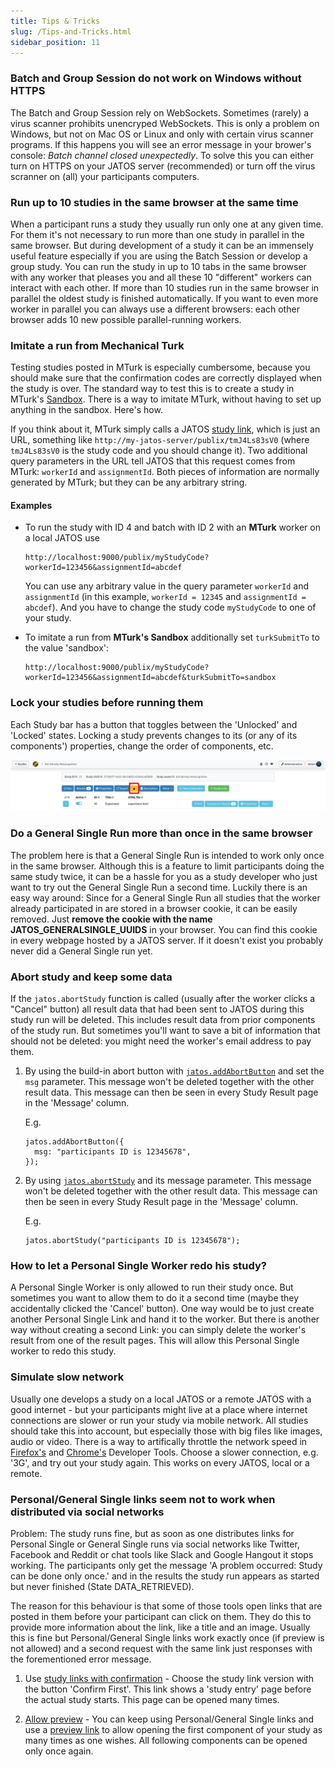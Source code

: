 ```yaml
---
title: Tips & Tricks
slug: /Tips-and-Tricks.html
sidebar_position: 11
---
```


### Batch and Group Session do not work on Windows without HTTPS

The Batch and Group Session rely on WebSockets. Sometimes (rarely) a virus scanner prohibits unencryped WebSockets. This is only a problem on Windows, but not on Mac OS or Linux and only with certain virus scanner programs. If this happens you will see an error message in your brower's console: _Batch channel closed unexpectedly_. To solve this you can either turn on HTTPS on your JATOS server (recommended) or turn off the virus scranner on (all) your participants computers.

### Run up to 10 studies in the same browser at the same time

When a participant runs a study they usually run only one at any given time. For them it's not necessary to run more than one study in parallel in the same browser. But during development of a study it can be an immensely useful feature especially if you are using the Batch Session or develop a group study. You can run the study in up to 10 tabs in the same browser with any worker that pleases you and all these 10 "different" workers can interact with each other. If more than 10 studies run in the same browser in parallel the oldest study is finished automatically. If you want to even more worker in parallel you can always use a different browsers: each other browser adds 10 new possible parallel-running workers.


### Imitate a run from Mechanical Turk

Testing studies posted in MTurk is especially cumbersome, because you should make sure that the confirmation codes are correctly displayed when the study is over. The standard way to test this is to create a study in MTurk's [Sandbox](https://requester.mturk.com/developer/sandbox). There is a way to imitate MTurk, without having to set up anything in the sandbox. Here's how.

If you think about it, MTurk simply calls a JATOS [study link](Run-your-Study-with-Study-Links.html), which is just an URL, something like `http://my-jatos-server/publix/tmJ4Ls83sV0` (where `tmJ4Ls83sV0` is the study code and you should change it). Two additional query parameters in the URL tell JATOS that this request comes from MTurk: `workerId` and `assignmentId`. Both pieces of information are normally generated by MTurk; but they can be any arbitrary string.

#### Examples

* To run the study with ID 4 and batch with ID 2 with an **MTurk** worker on a local JATOS use

  ```
  http://localhost:9000/publix/myStudyCode?workerId=123456&assignmentId=abcdef
  ```

  You can use any arbitrary value in the query parameter `workerId` and `assignmentId` (in this example, `workerId = 12345` and `assignmentId = abcdef`). And you have to change the study code `myStudyCode` to one of your study.

* To imitate a run from **MTurk's Sandbox** additionally set `turkSubmitTo` to the value 'sandbox':

  ```
  http://localhost:9000/publix/myStudyCode?workerId=123456&assignmentId=abcdef&turkSubmitTo=sandbox
  ```


### Lock your studies before running them

Each Study bar has a button that toggles between the  'Unlocked' and 'Locked' states. Locking a study prevents changes to its (or any of its components') properties, change the order of components, etc. 

![](/img/v39x/study_locked.png)


### Do a General Single Run more than once in the same browser 

The problem here is that a General Single Run is intended to work only once in the same browser. Although this is a feature to limit participants doing the same study twice, it can be a hassle for you as a study developer who just want to try out the General Single Run a second time. Luckily there is an easy way around: Since for a General Single Run all studies that the worker already participated in are stored in a browser cookie, it can be easily removed. Just **remove the cookie with the name JATOS_GENERALSINGLE_UUIDS** in your browser. You can find this cookie in every webpage hosted by a JATOS server. If it doesn't exist you probably never did a General Single run yet.


### Abort study and keep some data

If the `jatos.abortStudy` function is called (usually after the worker clicks a "Cancel" button) all result data that had been sent to JATOS during this study run will be deleted. This includes result data from prior components of the study run. But sometimes you'll want to save a bit of information that should not be deleted: you might need the worker's email address to pay them. 

1. By using the build-in abort button with [`jatos.addAbortButton`](jatos.js-Reference.html#jatosaddabortbutton) and set the `msg` parameter. This message won't be deleted together with the other result data. This message can then be seen in every Study Result page in the 'Message' column.

   E.g.

   ```
   jatos.addAbortButton({
     msg: "participants ID is 12345678",
   });
   ```

1. By using [`jatos.abortStudy`](jatos.js-Reference.html#jatosabortstudy) and its message parameter. This message won't be deleted together with the other result data. This message can then be seen in every Study Result page in the 'Message' column.

   E.g.

   ```
   jatos.abortStudy("participants ID is 12345678");
   ```


### How to let a Personal Single Worker redo his study?

A Personal Single Worker is only allowed to run their study once. But sometimes you want to allow them to do it a second time (maybe they accidentally clicked the 'Cancel' button). One way would be to just create another Personal Single Link and hand it to the worker. But there is another way without creating a second Link: you can simply delete the worker's result from one of the result pages. This will allow this Personal Single worker to redo this study.

### Simulate slow network

Usually one develops a study on a local JATOS or a remote JATOS with a good internet - but your participants might live at a place where internet connections are slower or run your study via mobile network. All studies should take this into account, but especially those with big files like images, audio or video. There is a way to artifically throttle the network speed in [Firefox's](https://developer.mozilla.org/en-US/docs/Tools/Network_Monitor) and [Chrome's](https://developers.google.com/web/tools/chrome-devtools/network#throttle) Developer Tools. Choose a slower connection, e.g. '3G', and try out your study again. This works on every JATOS, local or a remote.

### Personal/General Single links seem not to work when distributed via social networks

Problem: The study runs fine, but as soon as one distributes links for Personal Single or General Single runs via social networks like Twitter, Facebook and Reddit or chat tools like Slack and Google Hangout it stops working. The participants only get the message 'A problem occurred: Study can be done only once.' and in the results the study run appears as started but never finished (State DATA_RETRIEVED).

The reason for this behaviour is that some of those tools open links that are posted in them before your participant can click on them. They do this to provide more information about the link, like a title and an image. Usually this is fine but Personal/General Single links work exactly once (if preview is not allowed) and a second request with the same link just responses with the forementioned error message.

1. Use [study links with confirmation](Run-your-Study-with-Study-Links.html#study-links---how-to-let-participants-run-your-study) - Choose the study link version with the button 'Confirm First'. This link shows a 'study entry' page before the actual study starts. This page can be opened many times.

1. [Allow preview](Restricting-study-flow.html#allow-preview) - You can keep using Personal/General Single links and use a [preview link](Restricting-study-flow.html#preview-links) to allow opening the first component of your study as many times as one wishes. All following components can be opened only once again.
